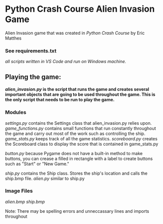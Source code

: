 # Python Crash Course Alien Invasion Game
Alien Invasion game that was created in *Python Crash Course* by Eric Matthes 

### See requirements.txt  
  *all scripts written in VS Code and run on Windows machine.*

## Playing the game:
#### *alien_invasion.py* is the script that runs the game and creates several important objects that are going to be used throughout the game. This is the only script that needs to be run to play the game. 

### Modules 
*settings.py* contains the Settings class that alien_invasion.py relies upon.
*game_functions.py* contains small functions that run constantly throughout the game and carry out most of the work such as controlling the ship.
*game_stats.py* keeps track of all the game statistics.
*scoreboard.py* creates the Scoreboard class to display the score that is contained in game_stats.py

*button.py* because Pygame does not have a built-in method to make buttons, you can crease a filled in rectangle with a label to create buttons such as "Start" or "New Game."

*ship.py* contains the Ship class. Stores the ship's location and calls the ship.bmp file.
*alien.py* similar to ship.py

### Image Files
*alien.bmp*
*ship.bmp*

Note: There may be spelling errors and unneccassary lines and imports throughout
